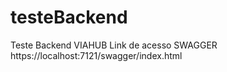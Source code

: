 # testeBackend
Teste Backend VIAHUB
Link de acesso SWAGGER https://localhost:7121/swagger/index.html
